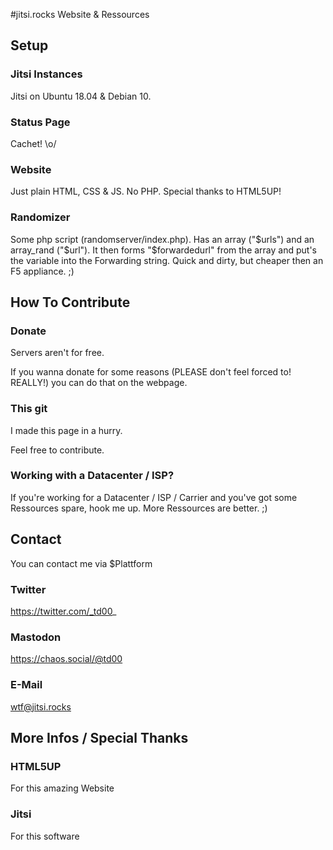 #jitsi.rocks Website  & Ressources

## Setup
### Jitsi Instances
Jitsi on Ubuntu 18.04 & Debian 10.
### Status Page
Cachet! \o/
### Website
Just plain HTML, CSS & JS. No PHP.
Special thanks to HTML5UP!
### Randomizer
Some php script (randomserver/index.php).
Has an array ("$urls") and an array_rand ("$url").
It then forms "$forwardedurl" from the array and put's the variable into the Forwarding string.
Quick and dirty, but cheaper then an F5 appliance. ;)

## How To Contribute

### Donate
Servers aren't for free.

If you wanna donate for some reasons (PLEASE don't feel forced to! REALLY!) you can do that on the webpage.

### This git
I made this page in a hurry.

Feel free to contribute.

### Working with a Datacenter / ISP?
If you're working for a Datacenter /  ISP  /  Carrier and you've got some Ressources spare, hook me up.
More Ressources are better. ;)

##  Contact

You can contact me via $Plattform

### Twitter
https://twitter.com/_td00_

### Mastodon
https://chaos.social/@td00

### E-Mail
wtf@jitsi.rocks

## More Infos / Special Thanks

### HTML5UP
For this amazing Website

### Jitsi
For this software
